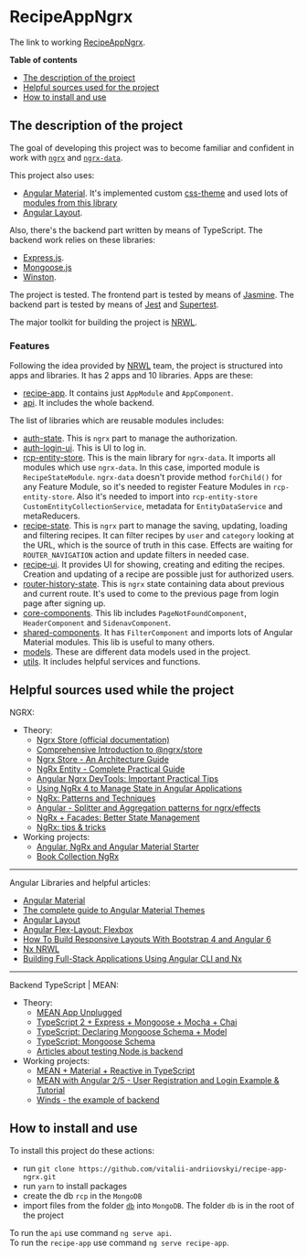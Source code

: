 # RecipeAppNgrx
The link to working [RecipeAppNgrx](http://35.158.177.110/).

__Table of contents__
* [The description of the project](#the-description-of-the-project)
* [Helpful sources used for the project](#helpful-sources-used-for-the-project)
* [How to install and use](#how-to-install-and-use)

## The description of the project

The goal of developing this project was to become familiar and confident in work with [`ngrx`](https://ngrx.io/) and [`ngrx-data`](https://github.com/johnpapa/angular-ngrx-data).

This project also uses: 
* [Angular Material](https://material.angular.io/). It's implemented custom [css-theme](./apps/recipe-app/src/recipe-theme.scss) and used lots of [modules from this library](./libs/shared-components/src/lib/shared-components.module.ts)
* [Angular Layout](https://github.com/angular/flex-layout/wiki).

Also, there's the backend part written by means of TypeScript. The backend work relies on these libraries:
* [Express.js](https://expressjs.com/).
* [Mongoose.js](https://mongoosejs.com/) 
* [Winston](https://github.com/winstonjs/winston#readme).

The project is tested. The frontend part is tested by means of [Jasmine](https://jasmine.github.io/). The backend part is tested by means of [Jest](https://jestjs.io/) and [Supertest](https://github.com/visionmedia/supertest).

The major toolkit for building the project is [NRWL](https://nrwl.io/). 

### Features

Following the idea provided by [NRWL](https://nrwl.io/) team, the project is structured into apps and libraries. 
It has 2 apps and 10 libraries. Apps are these:
* [recipe-app](./apps/recipe-app/). It contains just `AppModule` and `AppComponent`.
* [api](./apps/api/). It includes the whole backend.

The list of libraries which are reusable modules includes: 
* [auth-state](./libs/auth/state/src). This is `ngrx` part to manage the authorization.
* [auth-login-ui](./libs/auth/state/src). This is UI to log in. 
* [rcp-entity-store](./libs/rcp-entity-store/src). This is the main library for `ngrx-data`. It imports all modules which use `ngrx-data`. In this case, imported module is `RecipeStateModule`. `ngrx-data` doesn't provide method `forChild()` for any Feature Module, so it's needed to register Feature Modules in `rcp-entity-store`. Also it's needed to import into `rcp-entity-store` `CustomEntityCollectionService`, metadata for `EntityDataService` and metaReducers.
* [recipe-state](./libs/recipe/state/src). This is `ngrx` part to manage the saving, updating, loading and filtering recipes. It can filter recipes by `user` and `category` looking at the URL, which is the source of truth in this case. Effects are waiting for `ROUTER_NAVIGATION` action and update filters in needed case. 
* [recipe-ui](./libs/recipe/ui/src). It provides UI for showing, creating and editing the recipes. Creation and updating of a recipe are possible just for authorized users. 
* [router-history-state](./libs/router-history-state/src). This is `ngrx` state containing data about previous and current route. It's used to come to the previous page from login page after signing up. 
* [core-components](./libs/core-components/src). This lib includes `PageNotFoundComponent`, `HeaderComponent` and `SidenavComponent`. 
* [shared-components](./libs/shared-components/src). It has `FilterComponent` and imports lots of Angular Material modules. This lib is useful to many others.
* [models](./libs/models/src). These are different data models used in the project.
* [utils](./libs/utils/src). It includes helpful services and functions.

## Helpful sources used while the project

NGRX:
* Theory:
  - [Ngrx Store (official documentation)](https://ngrx.io/guide/store)
  - [Comprehensive Introduction to @ngrx/store](https://gist.github.com/btroncone/a6e4347326749f938510)
  - [Ngrx Store - An Architecture Guide](https://blog.angular-university.io/angular-ngrx-store-and-effects-crash-course/)
  - [NgRx Entity - Complete Practical Guide](https://blog.angular-university.io/ngrx-entity/)
  - [Angular Ngrx DevTools: Important Practical Tips](https://blog.angular-university.io/angular-ngrx-devtools/)
  - [Using NgRx 4 to Manage State in Angular Applications](https://blog.nrwl.io/using-ngrx-4-to-manage-state-in-angular-applications-64e7a1f84b7b)
  - [NgRx: Patterns and Techniques](https://blog.nrwl.io/ngrx-patterns-and-techniques-f46126e2b1e5)
  - [Angular - Splitter and Aggregation patterns for ngrx/effects](https://medium.com/default-to-open/angular-splitter-and-aggregation-patterns-for-ngrx-effects-c6f2908edf26)
  - [NgRx + Facades: Better State Management](https://medium.com/@thomasburleson_11450/ngrx-facades-better-state-management-82a04b9a1e39)
  - [NgRx: tips & tricks](https://blog.angularindepth.com/ngrx-tips-tricks-69feb20a42a7)
* Working projects:
  - [Angular, NgRx and Angular Material Starter](https://github.com/tomastrajan/angular-ngrx-material-starter)
  - [Book Collection NgRx](https://stackblitz.com/github/ngrx/platform/tree/61cbfe537f9df8cef3dd4a6ee0b8f483e49653f4)

___
Angular Libraries and helpful articles:
* [Angular Material](https://material.angular.io/)
* [The complete guide to Angular Material Themes](https://medium.com/@tomastrajan/the-complete-guide-to-angular-material-themes-4d165a9d24d1)
* [Angular Layout](https://github.com/angular/flex-layout/wiki)
* [Angular Flex-Layout: Flexbox](https://blog.angularindepth.com/angular-flex-layout-flexbox-and-grid-layout-for-angular-component-6e7c24457b63)
* [How To Build Responsive Layouts With Bootstrap 4 and Angular 6](https://medium.com/@tomastrajan/how-to-build-responsive-layouts-with-bootstrap-4-and-angular-6-cfbb108d797b)
* [Nx NRWL](https://nx.dev/getting-started/getting-started/)
* [Building Full-Stack Applications Using Angular CLI and Nx](https://blog.nrwl.io/building-full-stack-applications-using-angular-cli-and-nx-5eff205248f1)

___
Backend TypeScript | MEAN:
* Theory:
  - [MEAN App Unplugged](https://brianflove.com/2017/07/16/mean-app-unplugged/)
  - [TypeScript 2 + Express + Mongoose + Mocha + Chai](https://brianflove.com/2016/11/11/typescript-2-express-mongoose-mocha-chai/)
  - [TypeScript: Declaring Mongoose Schema + Model](https://brianflove.com/2016/10/04/typescript-declaring-mongoose-schema-model/)
  - [TypeScript: Mongoose Schema](https://github.com/DefinitelyTyped/DefinitelyTyped/tree/master/types/mongoose)
  - [Articles about testing Node.js backend](http://www.albertgao.xyz/tags/jest/)
* Working projects:
  - [MEAN + Material + Reactive in TypeScript](https://github.com/blove/mean-material-reactive/tree/initial-app/server)
  - [MEAN with Angular 2/5 - User Registration and Login Example & Tutorial](http://jasonwatmore.com/post/2017/02/22/mean-with-angular-2-user-registration-and-login-example-tutorial)
  - [Winds - the example of backend](https://github.com/GetStream/Winds/tree/master/api/src)

## How to install and use

To install this project do these actions:
- run `git clone https://github.com/vitalii-andriiovskyi/recipe-app-ngrx.git`
- run `yarn` to install packages
- create the db `rcp` in the `MongoDB`
- import files from the folder [`db`](./db) into `MongoDB`. The folder `db` is in the root of the project

To run the `api` use command `ng serve api`.  
To run the `recipe-app` use command `ng serve recipe-app`.
